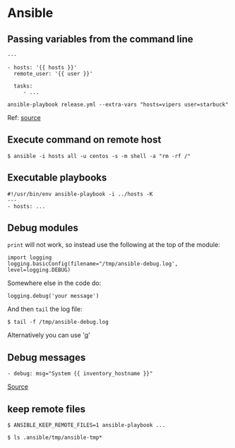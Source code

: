 Ansible
=======


## Passing variables from the command line

```
---

- hosts: '{{ hosts }}'
  remote_user: '{{ user }}'

  tasks:
     - ...
```

```
ansible-playbook release.yml --extra-vars "hosts=vipers user=starbuck"
```

Ref: [source](http://docs.ansible.com/ansible/playbooks_variables.html#passing-variables-on-the-command-line)


## Execute command on remote host

```
$ ansible -i hosts all -u centos -s -m shell -a "rm -rf /"
```

## Executable playbooks

```
#!/usr/bin/env ansible-playbook -i ../hosts -K
---
- hosts: ...
```

## Debug modules

`print` will not work, so instead use the following at the top of the module:

```
import logging
logging.basicConfig(filename="/tmp/ansible-debug.log', level=logging.DEBUG)
```

Somewhere else in the code do:
```
logging.debug('your message')
```

And then `tail` the log file:
```
$ tail -f /tmp/ansible-debug.log
```

Alternatively you can use '[q](python.md#debugging-using-q)'


## Debug messages

```
- debug: msg="System {{ inventory_hostname }}"
```

[Source](http://docs.ansible.com/ansible/debug_module.html)


## keep remote files

```
$ ANSIBLE_KEEP_REMOTE_FILES=1 ansible-playbook ...
```

```
$ ls .ansible/tmp/ansible-tmp*
```
